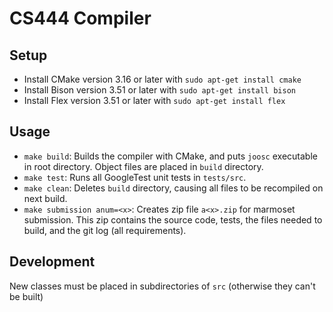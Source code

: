 # CS444 Compiler

## Setup

- Install CMake version 3.16 or later with `sudo apt-get install cmake`
- Install Bison version 3.51 or later with `sudo apt-get install bison`
- Install Flex version 3.51 or later with `sudo apt-get install flex`

## Usage

- `make build`: Builds the compiler with CMake, and puts `joosc` executable in root directory. Object files are placed in `build` directory.
- `make test`: Runs all GoogleTest unit tests in `tests/src`.
- `make clean`: Deletes `build` directory, causing all files to be recompiled on next build.
- `make submission anum=<x>`: Creates zip file `a<x>.zip` for marmoset submission. This zip contains the source code, tests, the files needed to build, and the git log (all requirements).

## Development

New classes must be placed in subdirectories of `src` (otherwise they can't be built)
